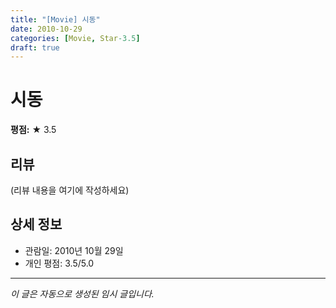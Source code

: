 ```yaml
---
title: "[Movie] 시동"
date: 2010-10-29
categories: [Movie, Star-3.5]
draft: true
---
```


# 시동

**평점:** ★ 3.5

## 리뷰

(리뷰 내용을 여기에 작성하세요)

## 상세 정보

- 관람일: 2010년 10월 29일
- 개인 평점: 3.5/5.0

---

*이 글은 자동으로 생성된 임시 글입니다.*
